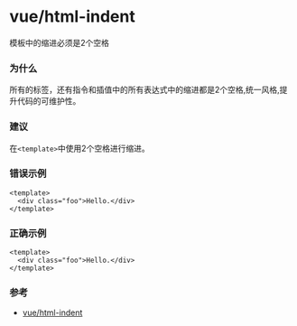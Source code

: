 # vue/html-indent

模板中的缩进必须是2个空格

### 为什么

所有的标签，还有指令和插值中的所有表达式中的缩进都是2个空格,统一风格,提升代码的可维护性。

### 建议

在`<template>`中使用2个空格进行缩进。

### 错误示例

```vue
<template>
  <div class="foo">Hello.</div>
</template>
```

### 正确示例

```vue
<template>
  <div class="foo">Hello.</div>
</template>
```

### 参考

- [vue/html-indent](https://eslint.vuejs.org/rules/html-indent.html)
